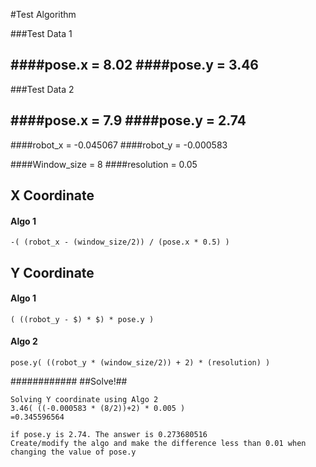 #Test Algorithm

###Test Data 1

####pose.x = 8.02
####pose.y = 3.46
-
###Test Data 2

####pose.x = 7.9
####pose.y = 2.74
-

####robot_x = -0.045067
####robot_y = -0.000583

####Window_size = 8
####resolution = 0.05


## X Coordinate

#### Algo 1

    -( (robot_x - (window_size/2)) / (pose.x * 0.5) )

## Y Coordinate

#### Algo 1
    ( ((robot_y - $) * $) * pose.y )

#### Algo 2
    pose.y( ((robot_y * (window_size/2)) + 2) * (resolution) )



############
##Solve!##
    
    Solving Y coordinate using Algo 2
    3.46( ((-0.000583 * (8/2))+2) * 0.005 )
    =0.345596564

    if pose.y is 2.74. The answer is 0.273680516
    Create/modify the algo and make the difference less than 0.01 when changing the value of pose.y


